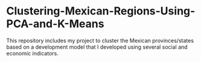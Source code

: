 # Clustering-Mexican-Regions-Using-PCA-and-K-Means
This repository includes my project to cluster the Mexican provinces/states based on a development model that I developed using several social and economic indicators.
